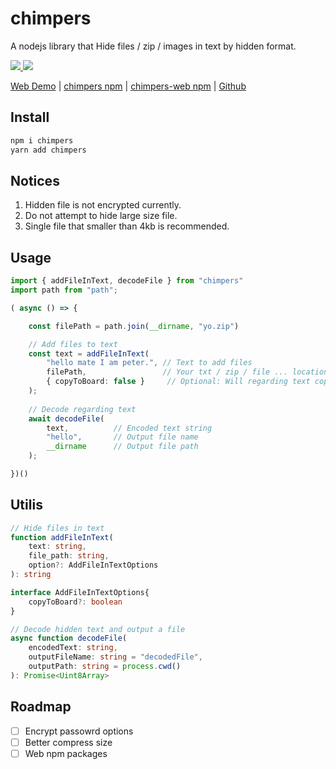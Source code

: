 # chimpers  
A nodejs library that Hide files / zip / images in text by hidden format.

<p align="left">

<a href="https://www.npmjs.com/package/chimpers"> <img src="https://img.shields.io/npm/v/chimpers" /> </a>
<a href="https://github.com/r48n34/chimpers"><img src="https://img.shields.io/github/actions/workflow/status/r48n34/chimpers/test.yml" /></a>

</p>

[Web Demo](https://chimpers-web.vercel.app/) | [chimpers npm](https://www.npmjs.com/package/chimpers) | [chimpers-web npm](https://www.npmjs.com/package/chimpers-web) | [Github](https://github.com/r48n34/chimpers)

## Install 
```bash
npm i chimpers
yarn add chimpers
```

## Notices
1. Hidden file is not encrypted currently. 
2. Do not attempt to hide large size file.
3. Single file that smaller than 4kb is recommended.

## Usage
```ts
import { addFileInText, decodeFile } from "chimpers"
import path from "path";

( async () => {

    const filePath = path.join(__dirname, "yo.zip")

    // Add files to text
    const text = addFileInText(
        "hello mate I am peter.", // Text to add files
        filePath,                 // Your txt / zip / file ... locations
        { copyToBoard: false }     // Optional: Will regarding text copy to your clipboard
    );
    
    // Decode regarding text
    await decodeFile(
        text,          // Encoded text string
        "hello",       // Output file name
        __dirname      // Output file path
    );

})()
```

## Utilis
```ts
// Hide files in text
function addFileInText(
    text: string,                 
    file_path: string,
    option?: AddFileInTextOptions
): string 

interface AddFileInTextOptions{
    copyToBoard?: boolean
}
```

```ts
// Decode hidden text and output a file
async function decodeFile(
    encodedText: string, 
    outputFileName: string = "decodedFile", 
    outputPath: string = process.cwd()
): Promise<Uint8Array> 
```

## Roadmap
- [ ] Encrypt passowrd options
- [ ] Better compress size
- [ ] Web npm packages
